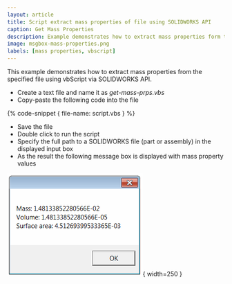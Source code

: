 ```yaml
---
layout: article
title: Script extract mass properties of file using SOLIDWORKS API
caption: Get Mass Properties
description: Example demonstrates how to extract mass properties form the specified file using vbScript and SOLIDWORKS API
image: msgbox-mass-properties.png
labels: [mass properties, vbscript]
---
```

This example demonstrates how to extract mass properties from the specified file using vbScript via SOLIDWORKS API.

* Create a text file and name it as *get-mass-prps.vbs*
* Copy-paste the following code into the file

{% code-snippet { file-name: script.vbs } %}

* Save the file
* Double click to run the script
* Specify the full path to a SOLIDWORKS file (part or assembly) in the displayed input box
* As the result the following message box is displayed with mass property values

![Mass properties of the specified model are displayed in the message box](msgbox-mass-properties.png){ width=250 }
